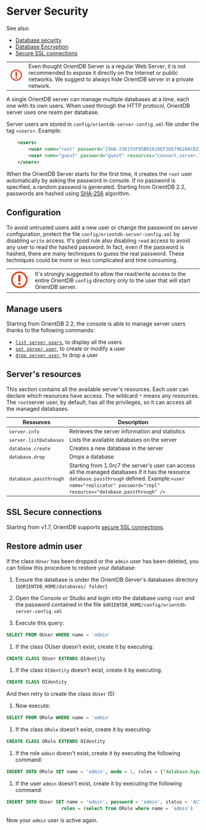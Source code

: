 # Server Security

See also:
- [Database security](Database-Security.md)
- [Database Encryption](Database-Encryption.md)
- [Secure SSL connections](Using-SSL-with-OrientDB.md)

|   |   |
|---|---|
|![](images/warning.png)|Even thought OrientDB Server is a regular Web Server, it is not recommended to expose it directly on the Internet or public networks. We suggest to always hide OrientDB server in a private network.|

A single OrientDB server can manage multiple databases at a time, each one with its own users. When used through the HTTP protocol, OrientDB server uses one realm per database.

Server users are stored in `config/orientdb-server-config.xml` file under the tag `<users>`. Example:
```xml
    <users>
        <user name="root" password="{SHA-256}55F95B91628EF3E679628ACB23AE" resources="*" />
        <user name="guest" password="guest" resources="connect,server.listDatabases,server.dblist" />
    </users>
```

When the OrientDB Server starts for the first time, it creates the `root` user automatically by asking the password in console. If no password is specified, a random passwod is generated. Starting from OrientDB 2.2, passwords are hashed using [SHA-256](https://en.wikipedia.org/wiki/SHA-2) algorithm.

## Configuration
To avoid untrusted users add a new user or change the password on server configuration, protect the file `config/orientdb-server-config.xml` by disabling `write` access. It's good rule also disabling `read` access to avoid any user to read the hashed password. In fact, even if the password is hashed, there are many techniques to guess the real password. These techniques could be more or less complicated and time consuming.

|   |   |
|---|---|
|![](images/warning.png)|It's strongly suggested to allow the read/write access to the entire OrientDB `config` directory only to the user that will start OrientDB server.|

## Manage users
Starting from OrientDB 2.2, the console is able to manage server users thanks to the following commands:
- [`list server users`](Console-Command-List-Server-Users.md), to display all the users
- [`set server user`](Console-Command-Set-Server-User.md), to create or modify a user
- [`drop server user`](Console-Command-Drop-Server-User.md), to drop a user

## Server's resources

This section contains all the available server's resources. Each user can declare which resources have access. The wildcard `*` means any resources.  The `root`server user, by default, has all the privileges, so it can access all the managed databases.

| Resources | Description |
|-----------|-------------|
|`server.info`|Retrieves the server information and statistics|
|`server.listDatabases`|Lists the available databases on the server|
|`database.create`|Creates a new database in the server|
|`database.drop`|Drops a database|
|`database.passthrough`|Starting from 1.0rc7 the server's user can access all the managed databases if it has the resource `database.passthrough` defined. Example:`<user name="replicator" password="repl" resources="database.passthrough" />`|


## SSL Secure connections

Starting from v1.7, OrientDB supports [secure SSL connections](Using-SSL-with-OrientDB.md).

## Restore admin user

If the class `OUser` has been dropped or the `admin` user has been deleted, you can follow this procedure to restore your database:

1. Ensure the database is under the OrientDB Server's databases directory (`$ORIENTDB_HOME/databases/ folder`)

1. Open the Console or Studio and login into the database using `root` and the password contained in the file `$ORIENTDB_HOME/config/orientdb-server-config.xml`

1. Execute this query:

  ```sql
  SELECT FROM OUser WHERE name = 'admin'
  ```

1. If the class OUser doesn't exist, create it by executing:

  ```sql
  CREATE CLASS OUser EXTENDS OIdentity
  ```

1. If the class `OIdentity` doesn't exist, create it by executing:

  ```sql
  CREATE CLASS OIdentity
  ```
  And then retry to create the class `OUser` (5)

1. Now execute:

  ```sql
  SELECT FROM ORole WHERE name = 'admin'
  ```

1. If the class `ORole` doesn't exist, create it by executing:

  ```sql
  CREATE CLASS ORole EXTENDS OIdentity
  ```

1. If the role `admin` doesn't exist, create it by executing the following command:

  ```sql
  INSERT INTO ORole SET name = 'admin', mode = 1, rules = {"database.bypassrestricted":15}
  ```

1. If the user `admin` doesn't exist, create it by executing the following command:

  ```sql
  INSERT INTO OUser SET name = 'admin', password = 'admin', status = 'ACTIVE',
                      roles = (select from ORole where name = 'admin')
  ```

Now your `admin` user is active again.
